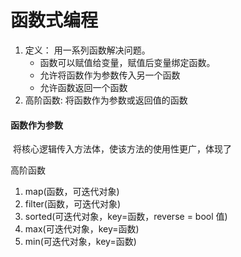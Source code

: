 # 函数式编程

1. 定义： 用一系列函数解决问题。
   - 函数可以赋值给变量，赋值后变量绑定函数。
   - 允许将函数作为参数传入另一个函数
   - 允许函数返回一个函数
2. 高阶函数: 将函数作为参数或返回值的函数

#### 函数作为参数

​		将核心逻辑传入方法体，使该方法的使用性更广，体现了



高阶函数

1. map(函数，可迭代对象)
2. filter(函数，可迭代对象)
3. sorted(可迭代对象，key=函数，reverse = bool 值)
4. max(可迭代对象，key=函数)
5. min(可迭代对象，key=函数)
